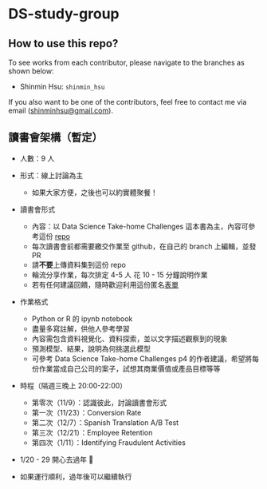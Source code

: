 
# DS-study-group

## How to use this repo?

To see works from each contributor, please navigate to the branches as shown below:
- Shinmin Hsu: `shinmin_hsu`

If you also want to be one of the contributors, feel free to contact me via email (shinminhsu@gmail.com).

## 讀書會架構（暫定）

- 人數：9 人

- 形式：線上討論為主
  - 如果大家方便，之後也可以約實體聚餐！

- 讀書會形式
  - 內容：以 Data Science Take-home Challenges 這本書為主，內容可參考這份 [repo](https://github.com/githubjasmine/DS-A_Collection_of_Take_Home_Challenges)
  - 每次讀書會前都需要繳交作業至 github，在自己的 branch 上編輯，並發 PR
  - 請**不要**上傳資料集到這份 repo
  - 輪流分享作業，每次排定 4-5 人 花 10 - 15 分鐘說明作業
  - 若有任何建議回饋，隨時歡迎利用這份匿名[表單](https://forms.gle/AioXUcozgYs8LV1K8)

- 作業格式
  - Python or R 的 ipynb notebook
  - 盡量多寫註解，供他人參考學習
  - 內容需包含資料視覺化、資料探索，並以文字描述觀察到的現象
  - 預測模型、結果，說明為何挑選此模型
  - 可參考 Data Science Take-home Challenges p4 的作者建議，希望將每份作業當成自己公司的案子，試想其商業價值或產品目標等等

- 時程（隔週三晚上 20:00-22:00）
  - 第零次（11/9）：認識彼此，討論讀書會形式
  - 第一次（11/23）：Conversion Rate
  - 第二次（12/7）：Spanish Translation A/B Test
  - 第三次（12/21）：Employee Retention
  - 第四次（1/11）：Identifying Fraudulent Activities

- 1/20 - 29 開心去過年 🧧
- 如果運行順利，過年後可以繼續執行
